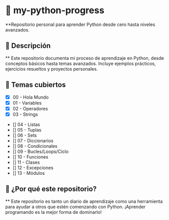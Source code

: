 # 🐍 my-python-progress
**Repositorio personal para aprender Python desde cero hasta niveles avanzados.
## 📘 Descripción
** Este repositorio documenta mi proceso de aprendizaje en Python, desde conceptos básicos hasta temas avanzados. Incluye ejemplos prácticos, ejercicios resueltos y proyectos personales.
## 🧠 Temas cubiertos
- [x] 00 - Hola Mundo
- [x] 01 - Variables
- [x] 02 - Operadores
- [x] 03 - Strings
- [] 04 - Listas
- [] 05 - Tuplas
- [] 06 - Sets
- [] 07 - Diccionarios
- [] 08 - Condicionales
- [] 09 - Bucles/Loops/Ciclo
- [] 10 - Funciones
- [] 11 - Clases
- [] 12 - Excepciones
- [] 13 - Módulos

## 🚀 ¿Por qué este repositorio?
** Este repositorio es tanto un diario de aprendizaje como una herramienta para ayudar a otros que estén comenzando con Python. ¡Aprender programando es la mejor forma de dominarlo!

